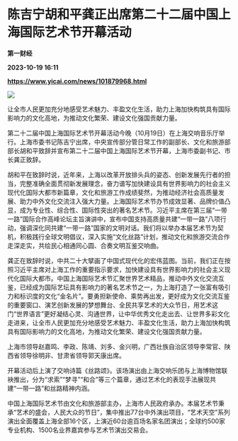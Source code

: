 # 陈吉宁胡和平龚正出席第二十二届中国上海国际艺术节开幕活动
**第一财经**

**2023-10-19 16:11**

**https://www.yicai.com/news/101879968.html**

![](https://imgcdn.yicai.com/uppics/slides/2023/10/40b8e040c70bff79ae0802dabe2f71e9.jpg)

让全市人民更加充分地感受艺术魅力、丰盈文化生活，助力上海加快构筑具有国际影响力的文化高地，为推动文化繁荣、建设文化强国贡献力量。

第二十二届中国上海国际艺术节开幕活动今晚（10月19日）在上海交响音乐厅举行。上海市委书记陈吉宁出席，中央宣传部分管日常工作的副部长、文化和旅游部部长胡和平致辞并宣布第二十二届中国上海国际艺术节开幕，上海市委副书记、市长龚正致辞。

胡和平在致辞时说，近年来，上海以改革开放排头兵的姿态、创新发展先行者的担当，完整准确全面贯彻新发展理念，奋力谱写加快建设具有世界影响力的社会主义现代化国际大都市新篇章，文化和旅游工作成绩斐然，为推动经济社会高质量发展、助力中外文化交流注入强大力量。上海国际艺术节办节成效显著、品牌价值凸显，成为专业性、综合性、国际性突出的著名艺术节。习近平主席在第三届“一带一路”国际合作高峰论坛主旨演讲中，宣布中国支持高质量共建“一带一路”八项行动，强调深化同共建“一带一路”国家的文明对话。我们将以举办本届艺术节为契机，积极践行全球文明倡议，深入实施“文化丝路”计划，推动文化和旅游交流合作走深走实，共绘民心相通同心圆、合奏文明互鉴交响曲。

龚正在致辞时说，中共二十大擘画了中国式现代化的宏伟蓝图。当前，我们正在按照习近平主席对上海工作的重要指示要求，加快建设具有世界影响力的社会主义现代化国际大都市。中国上海国际艺术节汇聚世界艺术精品，推动中外文化交流互鉴，已经成为国际艺坛具有影响力的著名艺术节之一，为上海打造了一张富有吸引力和标识度的文化“金名片”。要勇担新使命、乘势再出发，更好成为文化交流互鉴的重要窗口、演艺创新发展的梦想舞台、全民共享艺术的大众节日，用艺术这门“世界语言”更好凝结心灵、沟通世界，让中华优秀文化走出去、让世界多彩文化走进来，让全市人民更加充分地感受艺术魅力、丰盈文化生活，助力上海加快构筑具有国际影响力的文化高地，为推动文化繁荣、建设文化强国贡献力量。

上海市领导赵嘉鸣、李政、陈靖、刘多、金兴明，广西壮族自治区领导李常官、陕西省领导徐明非、甘肃省领导郭天康出席。

开幕活动后上演了交响诗篇《丝路颂》。该场演出由上海交响乐团与上海博物馆联袂推出，分为“求索”“梦寻”“和合”等三个篇章，通过艺术化的表现手法展现共建“一带一路”和丝路精神内涵。

中国上海国际艺术节由文化和旅游部主办，上海市人民政府承办。本届艺术节秉承“艺术的盛会，人民大众的节日”，集中推出77台中外演出项目，“艺术天空”系列演出全面覆盖上海全部16个区，上演近60台逾百场名家名团演出；全球约500家专业机构、1500名业界嘉宾参与艺术节演出交易会。